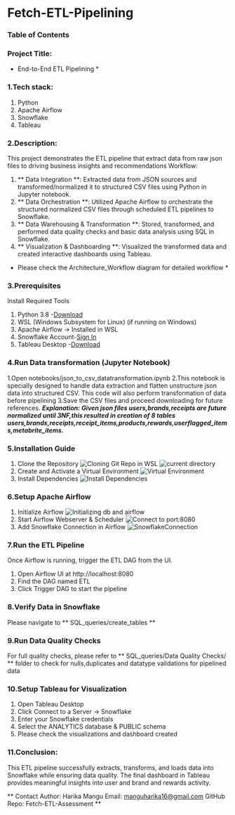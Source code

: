 # Fetch-ETL-Pipelining

### Table of Contents
<a name="1.Tech Stack"></a>
<a name="2.Description"></a>
<a name="3.Prerequisites"></a>
<a name="4.Run Data transformation (Jupyter Notebook)"></a>
<a name="5.Installation Guide"></a>
<a name="6.Setup Apache Airflow"></a>
<a name="7.Run the ETL pipeline"></a>
<a name="8.Verify data in Snowflake"></a>
<a name="9.Run Data Quality Checks"></a>
<a name="10.Setup Tableau for Visualization"></a>
<a name="11.Conclusion"></a>

### Project Title:
* End-to-End ETL Pipelining *

### 1.Tech stack:
1. Python
2. Apache Airflow
3. Snowflake
4. Tableau

### 2.Description:
This project demonstrates the ETL pipeline that extract data from raw json files to driving business insights and recommendations
Workflow:
1. ** Data Integration **: Extracted data from JSON sources and transformed/normalized it to structured CSV files using Python in Jupyter notebook.
2. ** Data Orchestration **: Utilized Apache Airflow to orchestrate the structured normalized CSV files through scheduled ETL pipelines to Snowflake.
3. ** Data Warehousing & Transformation **: Stored, transformed, and performed data quality checks and basic data analysis using SQL in Snowflake.
4. ** Visualization & Dashboarding **: Visualized the transformed data and created interactive dashboards using Tableau.

* Please check the Architecture_Workflow diagram for detailed workflow *

### 3.Prerequisites
Install Required Tools
1. Python 3.8 -[Download](https://www.python.org/downloads/)
2. WSL (Windows Subsystem for Linux) (if running on Windows)
3. Apache Airflow -> Installed in WSL
4. Snowflake Account-[Sign In](https://app.snowflake.com/)
5. Tableau Desktop -[Download](https://www.tableau.com/support/releases)

### 4.Run Data transformation (Jupyter Notebook)
1.Open notebooks/json_to_csv_datatransformation.ipynb
2.This notebook is specially designed to handle data extraction and flatten unstructure json data into structured CSV. This code will also perform transformation of data before pipelining
3.Save the CSV files and proceed downloading for future references.
***Explanation: Given json files users,brands,receipts are future normalized until 3NF,this resulted in creation of 8 tables users,brands,receipts,receipt_items,products,rewards,userflagged_items,metabrite_items.***

### 5.Installation Guide
1. Clone the Repository
![Cloning Git Repo in WSL](image.png)
![current directory](image-1.png)
2. Create and Activate a Virtual Environment
![Virtual Environment](image-2.png)
3. Install Dependencies
![Install Dependencies](image-3.png)

### 6.Setup Apache Airflow
1. Initialize Airflow
![Initializing db and airflow](image-4.png)
2. Start Airflow Webserver & Scheduler
![Connect to port:8080](image-5.png)
3. Add Snowflake Connection in Airflow
![SnowflakeConnection](image-6.png)

### 7.Run the ETL Pipeline
Once Airflow is running, trigger the ETL DAG from the UI.
1. Open Airflow UI at http://localhost:8080
2. Find the DAG named ETL
3. Click Trigger DAG to start the pipeline

### 8.Verify Data in Snowflake
Please navigate to ** SQL_queries/create_tables **

### 9.Run Data Quality Checks
For full quality checks, please refer to ** SQL_queries/Data Quality Checks/ ** folder to check for nulls,duplicates and datatype validations for pipelined data


### 10.Setup Tableau for Visualization
1. Open Tableau Desktop
2. Click Connect to a Server -> Snowflake
3. Enter your Snowflake credentials
4. Select the ANALYTICS database & PUBLIC schema
5. Please check the visualizations and dashboard created

### 11.Conclusion:
This ETL pipeline successfully extracts, transforms, and loads data into Snowflake while ensuring data quality. The final dashboard in Tableau provides meaningful insights into user and brand and rewards activity.




** Contact
Author: Harika Mangu
Email: manguharika16@gmail.com
GitHub Repo: Fetch-ETL-Assessment **